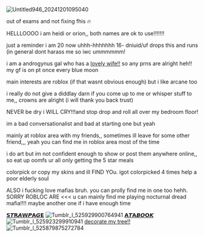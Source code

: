 ![Untitled946_20241201095040](https://github.com/user-attachments/assets/70ce2c0a-d3ff-467a-bfac-39c3cde3ec0a)

out of exams and not fixing fhis 🔥

HELLLOOOO i am heidi or orion,, both names are ok to use!!!!!!!

just a reminder i am 20 now uhhh-hhhhhhh 16- dniuid/uf drops this and runs (in general dont harass me so iwc ummmmmm!

i am a androgynus gal who has a [lovely wife!!](https://github.com/A-HUMANS-TOUCH) so any prns are alright heh!! my gf is on pt once every blue moon

main interests are roblox (if that wasnt obvious enough) but i like arcane too

i really do not give a diddlay darn if you come up to me or whisper stuff to me,, crowns are alright (i will thank you back trust)

NEVER be dry i WILL CRY!!!and stop drop and roll all over my bedroom floor! 

im a bad conversationalist and bad at starting one but yeah

mainly at roblox area with my friends,, sometimes ill leave for some other friend,,, yeah you can find me in roblox area most of the time

i do art but im not confident enough to show or post them anywhere online,, so eat up oomfs ur all only getting the 5 star meals

colorpick or copy my skins and ill FIND YOu. igot colorpicked 4 times help a poor elderly soul

ALSO i fucking love mafias bruh. you can prolly find me in one too hehh.  SORRY ROBLOC ARE <<< u can mainly find me playing nocturnal dread mafia!!!! maybe another one if i have enough time

[𝗦𝙏𝗥𝘼𝗪𝙋𝗔𝙂𝗘](https://sirmeiggle.straw.page) ![Tumblr_l_525929900764941](https://github.com/user-attachments/assets/6984bc23-9731-45a8-baea-b022190f60e4) 
[𝗔𝙏𝗔𝘽𝙊𝗢𝙆](https://distinctfuture.atabook.org/) ![Tumblr_l_525923299910941](https://github.com/user-attachments/assets/fb5ee79b-514c-40b2-8bcd-887fc8c7fe24)
[decorate my tree!!](https://decomytree.com/home?hashedId=qNJamOesn5lf)![Tumblr_l_525879875272784](https://github.com/user-attachments/assets/9af46287-f92d-4a93-a69c-2ab603e81bf2)
